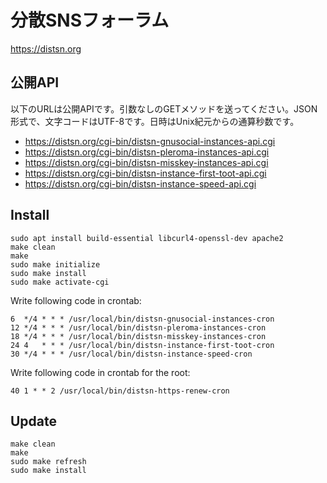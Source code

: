 # 分散SNSフォーラム

https://distsn.org

## 公開API

以下のURLは公開APIです。引数なしのGETメソッドを送ってください。JSON形式で、文字コードはUTF-8です。日時はUnix紀元からの通算秒数です。

* https://distsn.org/cgi-bin/distsn-gnusocial-instances-api.cgi
* https://distsn.org/cgi-bin/distsn-pleroma-instances-api.cgi
* https://distsn.org/cgi-bin/distsn-misskey-instances-api.cgi
* https://distsn.org/cgi-bin/distsn-instance-first-toot-api.cgi
* https://distsn.org/cgi-bin/distsn-instance-speed-api.cgi

## Install

    sudo apt install build-essential libcurl4-openssl-dev apache2
    make clean
    make
    sudo make initialize
    sudo make install
    sudo make activate-cgi

Write following code in crontab:

```
6  */4 * * * /usr/local/bin/distsn-gnusocial-instances-cron
12 */4 * * * /usr/local/bin/distsn-pleroma-instances-cron
18 */4 * * * /usr/local/bin/distsn-misskey-instances-cron
24 4   * * * /usr/local/bin/distsn-instance-first-toot-cron
30 */4 * * * /usr/local/bin/distsn-instance-speed-cron
```

Write following code in crontab for the root:

    40 1 * * 2 /usr/local/bin/distsn-https-renew-cron

## Update

    make clean
    make
    sudo make refresh
    sudo make install
